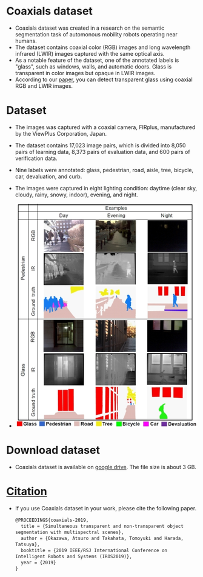# Coaxials dataset
  - Coaxials dataset was created in a research on the semantic segmentation task of automonous mobility robots operating near humans. 
  - The dataset contains coaxial color (RGB) images and long wavelength infrared (LWIR) images captured with the same optical axis.
  - As a notable feature of the dataset, one of the annotated labels is "glass", such as windows, walls, and automatic doors. Glass is transparent in color images but opaque in LWIR images.
  - According to our [paper](#paper), you can detect transparent glass using coaxial RGB and LWIR images.

# Dataset
  - The images was captured with a coaxial camera, FIRplus, manufactured by the ViewPlus Corporation, Japan.
  - The dataset contains 17,023 image pairs, which is divided into 8,050 pairs of learning data, 8,373 pairs of evaluation data, and 600 pairs of verification data.
  - Nine labels were annotated: glass, pedestrian, road, aisle, tree, bicycle, car, devaluation, and curb.
  - The images were captured in eight lighting condition: daytime (clear sky, cloudy, rainy, snowy, indoor), evening, and night.

  - ![Image example](https://github.com/mil-tokyo/coaxials/blob/master/ImageExample.jpg)

# Download dataset
  - Coaxials dataset is available on [google drive](https://drive.google.com/file/d/10VIdfmV08nFXPOn2IqJrB1Obo4GKjjPx/view?usp=sharing). The file size is about 3 GB.

# [Citation](#paper)
  - If you use Coaxials dataset in your work, please cite the following paper.
    ```
    @PROCEEDINGS{coaxials-2019,
      title = {Simultaneous transparent and non-transparent object segmentation with multispectral scenes},
      author = {Okazawa, Atsuro and Takahata, Tomoyuki and Harada, Tatsuya},
      booktitle = {2019 IEEE/RSJ International Conference on Intelligent Robots and Systems (IROS2019)},
      year = {2019}
    }
    ```
